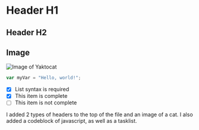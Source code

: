 # Header H1
## Header H2
## Image
![Image of Yaktocat](https://octodex.github.com/images/yaktocat.png)

``` javascript
var myVar = "Hello, world!";
```

- [x] List syntax is required
- [x] This item is complete
- [ ] This item is not complete

I added 2 types of headers to the top of the file and an image of a cat. I also added a codeblock of javascript, as well as a tasklist.
